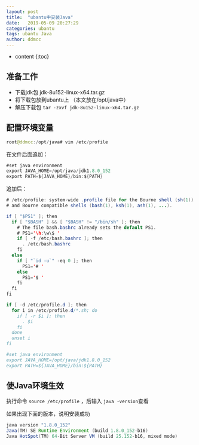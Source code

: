 ```yaml
---
layout: post
title:  "ubantu中安装Java"
date:   2019-05-09 20:27:29
categories: ubantu
tags: ubantu Java
author: ddmcc
---
```


* content
{:toc}


## 准备工作
- 下载jdk包  jdk-8u152-linux-x64.tar.gz
- 将下载包放到ubantu上 （本文放在/opt/java中）
- 解压下载包 `tar -zxvf jdk-8u152-linux-x64.tar.gz`




## 配置环境变量

```java
root@ddmcc:/opt/java# vim /etc/profile
```


在文件后面追加：



```java
#set java environment
export JAVA_HOME=/opt/java/jdk1.8.0_152
export PATH=${JAVA_HOME}/bin:${PATH}
```


追加后：


```java
# /etc/profile: system-wide .profile file for the Bourne shell (sh(1))
# and Bourne compatible shells (bash(1), ksh(1), ash(1), ...).

if [ "$PS1" ]; then
  if [ "$BASH" ] && [ "$BASH" != "/bin/sh" ]; then
    # The file bash.bashrc already sets the default PS1.
    # PS1='\h:\w\$ '
    if [ -f /etc/bash.bashrc ]; then
      . /etc/bash.bashrc
    fi
  else
    if [ "`id -u`" -eq 0 ]; then
      PS1='# '
    else
      PS1='$ '
    fi
  fi
fi

if [ -d /etc/profile.d ]; then
  for i in /etc/profile.d/*.sh; do
    if [ -r $i ]; then
      . $i
    fi
  done
  unset i
fi

#set java environment
export JAVA_HOME=/opt/java/jdk1.8.0_152
export PATH=${JAVA_HOME}/bin:${PATH}
```

## 使Java环境生效
执行命令 `source /etc/profile` ，后输入 `java -version`查看

如果出现下面的版本，说明安装成功
```java
java version "1.8.0_152"
Java(TM) SE Runtime Environment (build 1.8.0_152-b16)
Java HotSpot(TM) 64-Bit Server VM (build 25.152-b16, mixed mode)
```